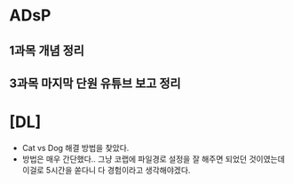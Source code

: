 # ADsP
## 1과목 개념 정리 
## 3과목 마지막 단원 유튜브 보고 정리 

# [DL]
* Cat vs Dog 해결 방법을 찾았다.
* 방법은 매우 간단했다.. 그냥 코랩에 파일경로 설정을 잘 해주면 되었던 것이였는데 이걸로 5시간을 쏟다니 다 경험이라고 생각해야겠다. 
